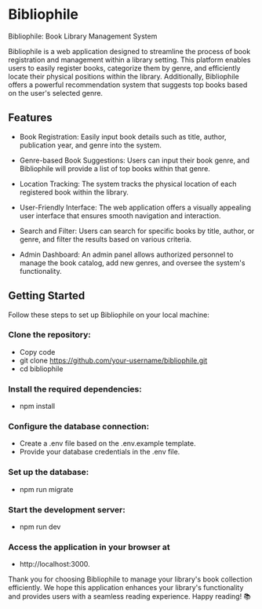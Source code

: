 # Bibliophile
Bibliophile: Book Library Management System

Bibliophile is a web application designed to streamline the process of book registration and management within a library setting. This platform enables users to easily register books, categorize them by genre, and efficiently locate their physical positions within the library. Additionally, Bibliophile offers a powerful recommendation system that suggests top books based on the user's selected genre.

## Features
* Book Registration: Easily input book details such as title, author, publication year, and genre into the system.

* Genre-based Book Suggestions: Users can input their book genre, and Bibliophile will provide a list of top books within that genre.

* Location Tracking: The system tracks the physical location of each registered book within the library.

* User-Friendly Interface: The web application offers a visually appealing user interface that ensures smooth navigation and interaction.

* Search and Filter: Users can search for specific books by title, author, or genre, and filter the results based on various criteria.

* Admin Dashboard: An admin panel allows authorized personnel to manage the book catalog, add new genres, and oversee the system's functionality.

## Getting Started
Follow these steps to set up Bibliophile on your local machine:

### Clone the repository:
* Copy code
* git clone https://github.com/your-username/bibliophile.git
* cd bibliophile
### Install the required dependencies:
* npm install
  
### Configure the database connection:
* Create a .env file based on the .env.example template.
* Provide your database credentials in the .env file.

### Set up the database:
* npm run migrate

### Start the development server:
* npm run dev

### Access the application in your browser at 
* http://localhost:3000.

Thank you for choosing Bibliophile to manage your library's book collection efficiently. We hope this application enhances your library's functionality and provides users with a seamless reading experience. Happy reading! 📚
